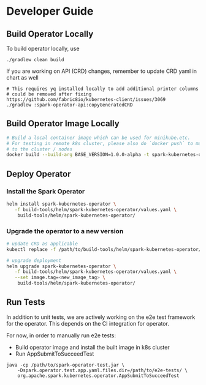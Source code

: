 <!--
Licensed to the Apache Software Foundation (ASF) under one
or more contributor license agreements.  See the NOTICE file
distributed with this work for additional information
regarding copyright ownership.  The ASF licenses this file
to you under the Apache License, Version 2.0 (the
"License"); you may not use this file except in compliance
with the License.  You may obtain a copy of the License at

  http://www.apache.org/licenses/LICENSE-2.0

Unless required by applicable law or agreed to in writing,
software distributed under the License is distributed on an
"AS IS" BASIS, WITHOUT WARRANTIES OR CONDITIONS OF ANY
KIND, either express or implied.  See the License for the
specific language governing permissions and limitations
under the License.
-->

# Developer Guide

## Build Operator Locally

To build operator locally, use

```shell
./gradlew clean build
```

If you are working on API (CRD) changes, remember to update CRD yaml in chart as well

```shell
# This requires yq installed locally to add additional printer columns
# could be removed after fixing https://github.com/fabric8io/kubernetes-client/issues/3069
./gradlew :spark-operator-api:copyGeneratedCRD
```

## Build Operator Image Locally

   ```bash
   # Build a local container image which can be used for minikube.etc. 
   # For testing in remote k8s cluster, please also do `docker push` to make it available 
   # to the cluster / nodes 
   docker build --build-arg BASE_VERSION=1.0.0-alpha -t spark-kubernetes-operator:1.0.0-alpha .    
   ```

## Deploy Operator

### Install the Spark Operator

   ```bash
   helm install spark-kubernetes-operator \
      -f build-tools/helm/spark-kubernetes-operator/values.yaml \ 
       build-tools/helm/spark-kubernetes-operator/
   ```

### Upgrade the operator to a new version

   ```bash
   # update CRD as applicable
   kubectl replace -f /path/to/build-tools/helm/spark-kubernetes-operator/crds/sparkapplications.org.apache.spark-v1.yml
   
   # upgrade deployment 
   helm upgrade spark-kubernetes-operator \
      -f build-tools/helm/spark-kubernetes-operator/values.yaml \
      --set image.tag=<new_image_tag> \
       build-tools/helm/spark-kubernetes-operator/
   ```

## Run Tests

In addition to unit tests, we are actively working on the e2e test framework for the 
operator. This depends on the CI integration for operator.

For now, in order to manually run e2e tests:

* Build operator image and install the built image in k8s cluster
* Run AppSubmitToSucceedTest 

```shell
java -cp /path/to/spark-operator-test.jar \
    -Dspark.operator.test.app.yaml.files.dir=/path/to/e2e-tests/ \
    org.apache.spark.kubernetes.operator.AppSubmitToSucceedTest
```
